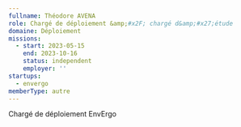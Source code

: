 ```yaml
---
fullname: Théodore AVENA
role: Chargé de déploiement &amp;#x2F; chargé d&amp;#x27;étude
domaine: Déploiement
missions:
  - start: 2023-05-15
    end: 2023-10-16
    status: independent
    employer: ''
startups:
  - envergo
memberType: autre
---
```


Chargé de déploiement EnvErgo
